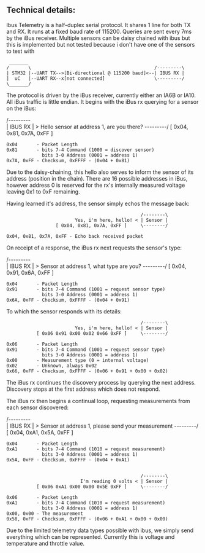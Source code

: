 ## Technical details:

Ibus Telemetry is a half-duplex serial protocol. It shares 1 line for
both TX and RX. It runs at a fixed baud rate of 115200. Queries are sent
every 7ms by the iBus receiver. Multiple sensors can be daisy chained with
ibus but this is implemented but not tested because i don't have one of the
sensors to test with

     _______
    /       \                                             /---------\
    | STM32 |--UART TX-->[Bi-directional @ 115200 baud]<--| IBUS RX |
    |  uC   |--UART RX--x[not connected]                  \---------/
    \_______/

The protocol is driven by the iBus receiver, currently either an IA6B or
IA10. All iBus traffic is little endian. It begins with the iBus rx
querying for a sensor on the iBus:

  /---------\
 | IBUS RX | > Hello sensor at address 1, are you there?
 \---------/     [ 0x04, 0x81, 0x7A, 0xFF ]

    0x04       - Packet Length
    0x81       - bits 7-4 Command (1000 = discover sensor)
                 bits 3-0 Address (0001 = address 1)
    0x7A, 0xFF - Checksum, 0xFFFF - (0x04 + 0x81)


Due to the daisy-chaining, this hello also serves to inform the sensor
of its address (position in the chain). There are 16 possible addresses
in iBus, however address 0 is reserved for the rx's internally measured
voltage leaving 0x1 to 0xF remaining.

Having learned it's address, the sensor simply echos the message back:


                                                     /--------\
                             Yes, i'm here, hello! < | Sensor |
                      [ 0x04, 0x81, 0x7A, 0xFF ]     \--------/

    0x04, 0x81, 0x7A, 0xFF - Echo back received packet


On receipt of a response, the iBus rx next requests the sensor's type:


 /---------\
 | IBUS RX | > Sensor at address 1, what type are you?
 \---------/     [ 0x04, 0x91, 0x6A, 0xFF ]

    0x04       - Packet Length
    0x91       - bits 7-4 Command (1001 = request sensor type)
                 bits 3-0 Address (0001 = address 1)
    0x6A, 0xFF - Checksum, 0xFFFF - (0x04 + 0x91)


To which the sensor responds with its details:


                                                     /--------\
                             Yes, i'm here, hello! < | Sensor |
               [ 0x06 0x91 0x00 0x02 0x66 0xFF ]     \--------/

    0x06       - Packet Length
    0x91       - bits 7-4 Command (1001 = request sensor type)
                 bits 3-0 Address (0001 = address 1)
    0x00       - Measurement type (0 = internal voltage)
    0x02       - Unknown, always 0x02
    0x66, 0xFF - Checksum, 0xFFFF - (0x06 + 0x91 + 0x00 + 0x02)


The iBus rx continues the discovery process by querying the next
address. Discovery stops at the first address which does not respond.

The iBus rx then begins a continual loop, requesting measurements from
each sensor discovered:


 /---------\
 | IBUS RX | > Sensor at address 1, please send your measurement
 \---------/     [ 0x04, 0xA1, 0x5A, 0xFF ]

    0x04       - Packet Length
    0xA1       - bits 7-4 Command (1010 = request measurement)
                 bits 3-0 Address (0001 = address 1)
    0x5A, 0xFF - Checksum, 0xFFFF - (0x04 + 0xA1)


                                                     /--------\
                               I'm reading 0 volts < | Sensor |
               [ 0x06 0xA1 0x00 0x00 0x5E 0xFF ]     \--------/

    0x06       - Packet Length
    0xA1       - bits 7-4 Command (1010 = request measurement)
                 bits 3-0 Address (0001 = address 1)
    0x00, 0x00 - The measurement
    0x58, 0xFF - Checksum, 0xFFFF - (0x06 + 0xA1 + 0x00 + 0x00)


Due to the limited telemetry data types possible with ibus, we
simply send everything which can be represented. Currently this
is voltage and temperature and throttle value.
